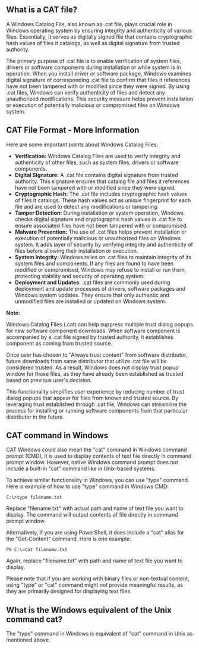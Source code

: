 ## What is a CAT file?

A Windows Catalog File, also known as .cat file, plays crucial role in Windows operating system by ensuring integrity and authenticity of various files. Essentially, it serves as digitally signed file that contains cryptographic hash values of files it catalogs, as well as digital signature from trusted authority.

The primary purpose of .cat file is to enable verification of system files, drivers or software components during installation or while system is in operation. When you install driver or software package, Windows examines digital signature of corresponding .cat file to confirm that files it references have not been tampered with or modified since they were signed. By using .cat files, Windows can verify authenticity of files and detect any unauthorized modifications. This security measure helps prevent installation or execution of potentially malicious or compromised files on Windows system.

## CAT File Format - More Information

Here are some important points about Windows Catalog Files:

- **Verification:** Windows Catalog Files are used to verify integrity and authenticity of other files, such as system files, drivers or software components.
- **Digital Signature:** A .cat file contains digital signature from trusted authority. This signature ensures that catalog file and files it references have not been tampered with or modified since they were signed.
- **Cryptographic Hash:** The .cat file includes cryptographic hash values of files it catalogs. These hash values act as unique fingerprint for each file and are used to detect any modifications or tampering.
- **Tamper Detection:** During installation or system operation, Windows checks digital signature and cryptographic hash values in .cat file to ensure associated files have not been tampered with or compromised.
- **Malware Prevention:** The use of .cat files helps prevent installation or execution of potentially malicious or unauthorized files on Windows system. It adds layer of security by verifying integrity and authenticity of files before allowing their installation or execution.
- **System Integrity:** Windows relies on .cat files to maintain integrity of its system files and components. If any files are found to have been modified or compromised, Windows may refuse to install or run them, protecting stability and security of operating system.
- **Deployment and Updates:** .cat files are commonly used during deployment and update processes of drivers, software packages and Windows system updates. They ensure that only authentic and unmodified files are installed or updated on Windows system.

**Note:**

Windows Catalog Files (.cat) can help suppress multiple trust dialog popups for new software component downloads. When software component is accompanied by a .cat file signed by trusted authority, it establishes component as coming from trusted source.

Once user has chosen to "Always trust content" from software distributor, future downloads from same distributor that utilize .cat file will be considered trusted. As a result, Windows does not display trust popup window for those files, as they have already been established as trusted based on previous user's decision.

This functionality simplifies user experience by reducing number of trust dialog popups that appear for files from known and trusted source. By leveraging trust established through .cat file, Windows can streamline the process for installing or running software components from that particular distributor in the future.

## CAT command in Windows

CAT Windows could also mean the "cat" command in Windows command prompt (CMD), it is used to display contents of text file directly in command prompt window. However, native Windows command prompt does not include a built-in "cat" command like in Unix-based systems.

To achieve similar functionality in Windows, you can use "type" command. Here is example of how to use "type" command in Windows CMD:

```
C:\>type filename.txt
```

Replace "filename.txt" with actual path and name of text file you want to display. The command will output contents of file directly in command prompt window.

Alternatively, if you are using PowerShell, it does include a "cat" alias for the "Get-Content" command. Here is one example:

```
PS C:\>cat filename.txt
```

Again, replace "filename.txt" with path and name of text file you want to display.

Please note that if you are working with binary files or non-textual content, using "type" or "cat" command might not provide meaningful results, as they are primarily designed for displaying text files.

## What is the Windows equivalent of the Unix command cat?

The "type" command in Windows is equivalent of "cat" command in Unix as mentioned above.
